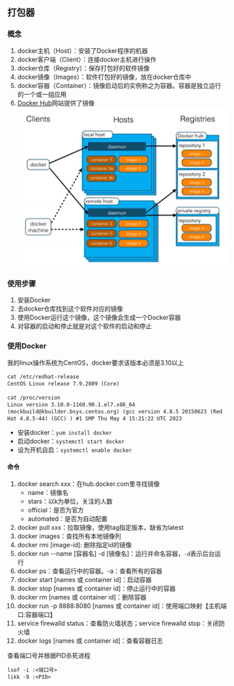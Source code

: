 ## 打包器

### 概念

1. docker主机（Host）：安装了Docker程序的机器
2. docker客户端（Client）：连接docker主机进行操作
3. docker仓库（Registry）：保存打包好的软件镜像
4. docker镜像（Images）：软件打包好的镜像，放在docker仓库中
5. docker容器（Container）：镜像启动后的实例称之为容器。容器是独立运行的一个或一组应用
6. [Docker Hub](https://hub.docker.com)网站提供了镜像
   ![img.png](img/docker.png)

### 使用步骤

1. 安装Docker
2. 去docker仓库找到这个软件对应的镜像
3. 使用Docker运行这个镜像，这个镜像会生成一个Docker容器
4. 对容器的启动和停止就是对这个软件的启动和停止

### 使用Docker

我的linux操作系统为CentOS，docker要求该版本必须是3.10以上

```
cat /etc/redhat-release
CentOS Linux release 7.9.2009 (Core)

cat /proc/version
Linux version 3.10.0-1160.90.1.el7.x86_64 (mockbuild@kbuilder.bsys.centos.org) (gcc version 4.8.5 20150623 (Red Hat 4.8.5-44) (GCC) ) #1 SMP Thu May 4 15:21:22 UTC 2023
```

- 安装docker：`yum install docker`
- 启动docker：`systemctl start docker`
- 设为开机自启：`systemctl enable docker`

#### 命令

1. docker search xxx：在hub.docker.com里寻找镜像
    - name：镜像名
    - stars：以k为单位，关注的人数
    - official：是否为官方
    - automated：是否为自动配置
2. docker pull xxx：拉取镜像，使用tag指定版本，缺省为latest
3. docker images：查找所有本地镜像列
4. docker rmi [image-id]: 删除指定id的镜像
5. docker run --name [容器名] -d [镜像名]：运行并命名容器，`-d`表示后台运行
6. docker ps：查看运行中的容器。-a：查看所有的容器
7. docker start [names 或 container id]：启动容器
8. docker stop [names 或 container id]：停止运行中的容器
9. docker rm [names 或 container id]：删除容器
10. docker run -p 8888:8080 [names 或 container id]：使用端口映射【主机端口:容器端口】
11. service firewalld status：查看防火墙状态；service firewalld stop：关闭防火墙
12. docker logs [names 或 container id]：查看容器日志

查看端口号并根据PID杀死进程
```
lsof -i :<端口号>
likk -9 :<PID>
```